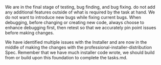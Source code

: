 We are in the final stage of testing, bug finding, and bug fixing. do not add any additional features outside of what is required by the task at hand. We do not want to introduce new bugs while fixing current bugs. When debugging, before changing or creating new code, always choose to enhance debugging first, then retest so that we accurately pin point issues before making changes.

We have identified multiple issues with the Installer and are now in the middle of making the changes with the professional-installer-distribution Spec. Remember that we have much installer code wrote, we should build from or build upon this foundation to complete the tasks.md.


